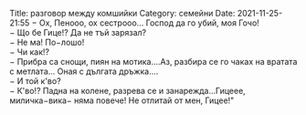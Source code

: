 Title:  разговор между комшийки
Category: семейни
Date: 2021-11-25-21:55
&minus; Ox, Пенооо, ох сестрооо... Господ да го убий, моя Гочо!  
&minus; Що бе Гице!? Да не тъй зарязал?  
&minus; Не ма! По&minus;лошо!  
&minus; Чи как!?  
&minus; Прибра са снощи, пиян на мотика....Аз, разбира се го чаках на вратата с метлата... Оная с дългата дръжка....  
&minus; И той к'во?  
&minus; К'во!? Падна на колене, разрева се и занарежда...Гицеее, миличка&minus;вика&minus; няма повече! Не отлитай от мен, Гицее!"